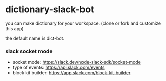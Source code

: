 # dictionary-slack-bot

you can make dictionary for your workspace. (clone or fork and customize this app)

the default name is dict-bot.

### slack socket mode

- socket mode: https://slack.dev/node-slack-sdk/socket-mode
- type of events: https://api.slack.com/events
- block kit builder: https://app.slack.com/block-kit-builder
